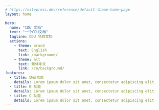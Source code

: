 ```yaml
---
# https://vitepress.dev/reference/default-theme-home-page
layout: home

hero:
  name: "CDU 文档"
  text: "一个CDU文档"
  tagline: CDU 项目文档
  actions:
    - theme: brand
      text: English
      link: /background/
    - theme: alt
      text: 繁体中文
      link: /cn/background/
features:
  - title: 铸造功能
    details: Lorem ipsum dolor sit amet, consectetur adipiscing elit
  - title: B 功能
    details: Lorem ipsum dolor sit amet, consectetur adipiscing elit
  - title: C 功能
    details: Lorem ipsum dolor sit amet, consectetur adipiscing elit
---
```

